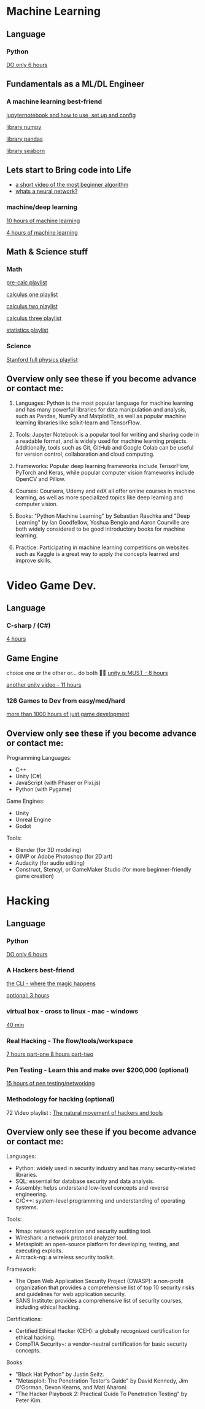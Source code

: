
# Machine Learning

## Language
### Python
[DO only 6 hours](https://www.youtube.com/watch?v=XKHEtdqhLK8&t=9197s)

## Fundamentals as a ML/DL Engineer 
### A machine learning best-friend
[jupyternotebook and how to use, set up and config](https://www.youtube.com/watch?v=HW29067qVWk)

[library numpy](https://www.youtube.com/watch?v=QUT1VHiLmmI)

[library pandas](https://www.youtube.com/watch?v=vmEHCJofslg)

[library seaborn](https://www.youtube.com/watch?v=6GUZXDef2U0)

## Lets start to Bring code into Life
- [a short video of the most beginner algorithm](https://www.youtube.com/watch?v=owI7zxCqNY0)
- [whats a neural network?](https://www.youtube.com/watch?v=aircAruvnKk&t=861s)
### machine/deep learning
[10 hours of machine learning ](https://www.youtube.com/watch?v=NWONeJKn6kc&t=6326s)

[4 hours of machine learning](https://www.youtube.com/watch?v=i_LwzRVP7bg)



## Math & Science stuff
### Math 
[pre-calc playlist](https://youtube.com/playlist?list=PLDesaqWTN6ESsmwELdrzhcGiRhk5DjwLP)

[calculus one playlist](https://www.youtube.com/playlist?list=PLF797E961509B4EB5)

[calculus two playlist](https://www.youtube.com/playlist?list=PLDesaqWTN6EQ2J4vgsN1HyBeRADEh4Cw-)

[calculus three playlist](https://youtube.com/playlist?list=PLDesaqWTN6ESk16YRmzuJ8f6-rnuy0Ry7)

[statistics playlist](https://youtube.com/playlist?list=PL5102DFDC6790F3D0)

### Science

[Stanford full physics playlist](https://www.youtube.com/watch?v=pyX8kQ-JzHI&list=PL6i60qoDQhQGaGbbg-4aSwXJvxOqO6o5e)  



## Overview only see these if you become advance or contact me:
1.  Languages: Python is the most popular language for machine learning and has many powerful libraries for data manipulation and analysis, such as Pandas, NumPy and Matplotlib, as well as popular machine learning libraries like scikit-learn and TensorFlow.
    
2.  Tools: Jupyter Notebook is a popular tool for writing and sharing code in a readable format, and is widely used for machine learning projects. Additionally, tools such as Git, GitHub and Google Colab can be useful for version control, collaboration and cloud computing.
    
3.  Frameworks: Popular deep learning frameworks include TensorFlow, PyTorch and Keras, while popular computer vision frameworks include OpenCV and Pillow.
    
4.  Courses: Coursera, Udemy and edX all offer online courses in machine learning, as well as more specialized topics like deep learning and computer vision.
    
5.  Books: "Python Machine Learning" by Sebastian Raschka and "Deep Learning" by Ian Goodfellow, Yoshua Bengio and Aaron Courville are both widely considered to be good introductory books for machine learning.
    
6.  Practice: Participating in machine learning competitions on websites such as Kaggle is a great way to apply the concepts learned and improve skills.








# Video Game Dev.

## Language
###  C-sharp / (C#)
[4 hours](https://www.youtube.com/watch?v=wxznTygnRfQ)

## Game Engine 
choice one or the other or... do both 👨‍💻
[unity is  MUST - 8 hours](https://www.youtube.com/watch?v=gB1F9G0JXOo)

[another unity video - 11 hours](https://www.youtube.com/watch?v=AmGSEH7QcDg)



### 126 Games to Dev from easy/med/hard
[more than 1000 hours of just game development](https://www.youtube.com/playlist?list=PLI5KGtDrj4HVInyXdx5N2oYUAb9U7rJ4L)



## Overview only see these if you become advance or contact me:
Programming Languages:
-   C++
-   Unity (C#)
-   JavaScript (with Phaser or Pixi.js)
-   Python (with Pygame)

Game Engines:

-   Unity
-   Unreal Engine
-   Godot

Tools:

-   Blender (for 3D modeling)
-   GIMP or Adobe Photoshop (for 2D art)
-   Audacity (for audio editing)
-   Construct, Stencyl, or GameMaker Studio (for more beginner-friendly game creation)
















# Hacking 
## Language
### Python
[DO only 6 hours](https://www.youtube.com/watch?v=XKHEtdqhLK8&t=9197s)

### A Hackers best-friend 
[the CLI - where the magic happens ](https://www.youtube.com/watch?v=yz7nYlnXLfE)

[optional: 3 hours](https://www.youtube.com/watch?v=qnXe1gecux8)

### virtual box - cross to linux - mac - windows
[40 min ](https://www.youtube.com/watch?v=8QUEaeyTorg)


### Real Hacking  - The flow/tools/workspace
[7 hours part-one ](https://www.youtube.com/watch?v=3FNYvj2U0HM)
[8 hours part-two](https://www.youtube.com/watch?v=sH4JCwjybGs)



### Pen Testing - Learn this and make over $200,000 (optional)
[15 hours of pen testing/networking](https://www.youtube.com/watch?v=3Kq1MIfTWCE)



### Methodology for hacking   (optional)
72 Video playlist :
	[The natural movement of hackers and tools  ](https://www.youtube.com/playlist?list=PL5--8gKSku174EnRTbP4DzU2W80Q1vqtm)



## Overview only see these if you become advance or contact me:
Languages:

-   Python: widely used in security industry and has many security-related libraries.
-   SQL: essential for database security and data analysis.
-   Assembly: helps understand low-level concepts and reverse engineering.
-   C/C++: system-level programming and understanding of operating systems.

Tools:

-   Nmap: network exploration and security auditing tool.
-   Wireshark: a network protocol analyzer tool.
-   Metasploit: an open-source platform for developing, testing, and executing exploits.
-   Aircrack-ng: a wireless security toolkit.

Framework:

-   The Open Web Application Security Project (OWASP): a non-profit organization that provides a comprehensive list of top 10 security risks and guidelines for web application security.
-   SANS Institute: provides a comprehensive list of security courses, including ethical hacking.

Certifications:

-   Certified Ethical Hacker (CEH): a globally recognized certification for ethical hacking.
-   CompTIA Security+: a vendor-neutral certification for basic security concepts.

Books:

-   "Black Hat Python" by Justin Seitz.
-   "Metasploit: The Penetration Tester's Guide" by David Kennedy, Jim O'Gorman, Devon Kearns, and Mati Aharoni.
-   "The Hacker Playbook 2: Practical Guide To Penetration Testing" by Peter Kim.

